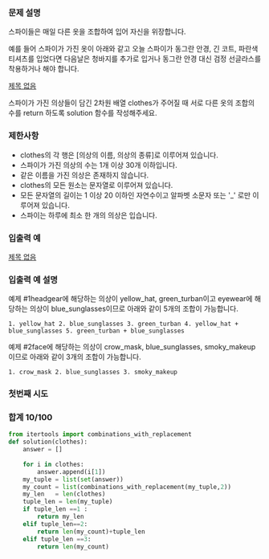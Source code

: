 ### **문제 설명**

스파이들은 매일 다른 옷을 조합하여 입어 자신을 위장합니다.

예를 들어 스파이가 가진 옷이 아래와 같고 오늘 스파이가 동그란 안경, 긴 코트, 파란색 티셔츠를 입었다면 다음날은 청바지를 추가로 입거나 동그란 안경 대신 검정 선글라스를 착용하거나 해야 합니다.

[제목 없음](https://www.notion.so/08fc22bcfc944a13b0fc398f8afec0c2)

스파이가 가진 의상들이 담긴 2차원 배열 clothes가 주어질 때 서로 다른 옷의 조합의 수를 return 하도록 solution 함수를 작성해주세요.

### 제한사항

- clothes의 각 행은 [의상의 이름, 의상의 종류]로 이루어져 있습니다.
- 스파이가 가진 의상의 수는 1개 이상 30개 이하입니다.
- 같은 이름을 가진 의상은 존재하지 않습니다.
- clothes의 모든 원소는 문자열로 이루어져 있습니다.
- 모든 문자열의 길이는 1 이상 20 이하인 자연수이고 알파벳 소문자 또는 '_' 로만 이루어져 있습니다.
- 스파이는 하루에 최소 한 개의 의상은 입습니다.

### 입출력 예

[제목 없음](https://www.notion.so/65b4124cc6114f01b30b782f8fc7752a)

### 입출력 예 설명

예제 #1headgear에 해당하는 의상이 yellow_hat, green_turban이고 eyewear에 해당하는 의상이 blue_sunglasses이므로 아래와 같이 5개의 조합이 가능합니다.

`1. yellow_hat
2. blue_sunglasses
3. green_turban
4. yellow_hat + blue_sunglasses
5. green_turban + blue_sunglasses`

예제 #2face에 해당하는 의상이 crow_mask, blue_sunglasses, smoky_makeup이므로 아래와 같이 3개의 조합이 가능합니다.

`1. crow_mask
2. blue_sunglasses
3. smoky_makeup`
### 첫번째 시도
### 합계 10/100
```python
from itertools import combinations_with_replacement
def solution(clothes):
    answer = []
    
    for i in clothes:
        answer.append(i[1])
    my_tuple = list(set(answer))
    my_count = list(combinations_with_replacement(my_tuple,2))
    my_len   = len(clothes)
    tuple_len = len(my_tuple)
    if tuple_len ==1 :
        return my_len
    elif tuple_len==2:
        return len(my_count)+tuple_len
    elif tuple_len ==3:
        return len(my_count)

```